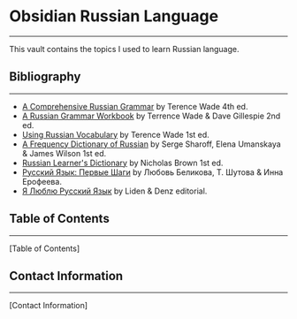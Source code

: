 # Obsidian Russian Language
---
This vault contains the topics I used to learn Russian language.
## Bibliography
---
- [A Comprehensive Russian Grammar](https://www.google.com.mx/books/edition/A_Comprehensive_Russian_Grammar/5qraDwAAQBAJ) by Terence Wade 4th ed.
- [A Russian Grammar Workbook](https://www.google.com.mx/books/edition/Russian_Grammar_Workbook/hR9YAgAAQBAJ) by Terrence Wade & Dave Gillespie 2nd ed.
- [Using Russian Vocabulary](https://www.google.com.mx/books/edition/Using_Russian_Vocabulary/zpr3DPm532AC) by Terence Wade 1st ed.
- [A Frequency Dictionary of Russian](https://www.google.com.mx/books/edition/A_Frequency_Dictionary_of_Russian/nnA2jwEACAAJ) by Serge Sharoff, Elena Umanskaya & James Wilson 1st ed.
- [Russian Learner's Dictionary](https://www.google.com.mx/books/edition/Russian_Learners_Dictionary/XkQ_rehICMAC) by Nicholas Brown 1st ed.
- [Русский Язык: Первые Шаги](https://www.litres.ru/book/inna-erofeeva/russkiy-yazyk-pervye-shagi-chast-1-50147318/) by Любовь Беликова, Т. Шутова & Инна Ерофеева.
-  [Я Люблю Русский Язык](https://www.iloverussianbooks.com/) by Liden & Denz editorial.
## Table of Contents
---
[Table of Contents]
## Contact Information
---
[Contact Information]
